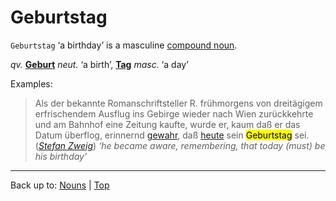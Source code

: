 # Geburtstag

`Geburtstag` ‘a birthday’ is a masculine [compound noun](../../compoundNouns.md).

*qv.* **[Geburt](Geburt.md)** *neut.* ‘a birth’, **[Tag](../../t/ta/Tag.md)** *masc.* ‘a day’

Examples:

> Als der bekannte Romanschriftsteller R. frühmorgens von dreitägigem erfrischendem Ausflug ins Gebirge wieder nach Wien zurückkehrte und am Bahnhof eine Zeitung kaufte, wurde er, kaum daß er das Datum überflog, erinnernd [gewahr](../../../adjectives/g/ge/gewahr.md), daß [heute](../../../adverbs/h/he/heute.md) sein <mark>Geburtstag</mark> sei.  (*[Stefan Zweig](../../../texts/StefanZweig/BriefEinerUnbekannten.md)*) *‘he became aware, remembering, that today (must) be his birthday’*

----

Back up to: [Nouns](../../index.md) | [Top](../../../index.md)
